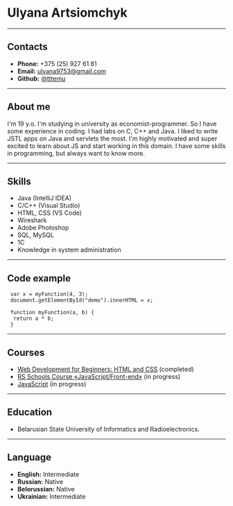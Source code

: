 # Ulyana Artsiomchyk
****
## Contacts
* **Phone:** +375 (25) 927 61 81
* **Email:** ulyana9753@gmail.com
* **Github:** [@tttemu](https://github.com/tttemu)
****
## About me
I'm 19 y.o. I'm studying in university as economist-programmer. So I have some experience in coding. I had labs on C, C++ and Java. I liked to write JSTL apps on Java and servlets the most.
I'm highly motivated and super excited to learn about JS and start working in this domain. I have some skills in programming, but always want to know more.
****
## Skills
* Java (IntelliJ IDEA)
* C/C++ (Visual Studio)
* HTML, CSS (VS Code)
* Wireshark
* Adobe Photoshop
* SQL, MySQL
* 1C
* Knowledge in system administration
****
## Code example
``` 
 var x = myFunction(4, 3);
 document.getElementById("demo").innerHTML = x;

 function myFunction(a, b) {
  return a * b;
 }
 ``` 
****
## Courses
- [Web Development for Beginners: HTML and CSS](https://stepik.org/course/38218/syllabus) (completed)
- [RS Schools Course «JavaScript/Front-end»](https://app.rs.school/) (in progress)
- [JavaScript](https://learn.javascript.ru/) (in progress)
****
## Education
- Belarusian State University of Informatics and Radioelectronics.
****
## Language
- **English:**  Intermediate
- **Russian:** Native
- **Belorussian:** Native
- **Ukrainian:**  Intermediate
